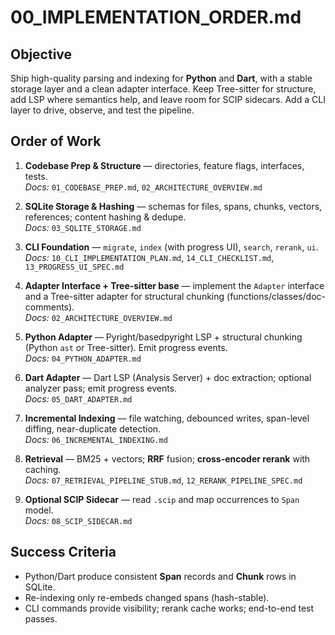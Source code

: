 # 00_IMPLEMENTATION_ORDER.md

## Objective
Ship high-quality parsing and indexing for **Python** and **Dart**, with a stable storage layer and a clean adapter interface. Keep Tree-sitter for structure, add LSP where semantics help, and leave room for SCIP sidecars. Add a CLI layer to drive, observe, and test the pipeline.

## Order of Work
1) **Codebase Prep & Structure** — directories, feature flags, interfaces, tests.  
   _Docs:_ `01_CODEBASE_PREP.md`, `02_ARCHITECTURE_OVERVIEW.md`

2) **SQLite Storage & Hashing** — schemas for files, spans, chunks, vectors, references; content hashing & dedupe.  
   _Docs:_ `03_SQLITE_STORAGE.md`

3) **CLI Foundation** — `migrate`, `index` (with progress UI), `search`, `rerank`, `ui`.  
   _Docs:_ `10_CLI_IMPLEMENTATION_PLAN.md`, `14_CLI_CHECKLIST.md`, `13_PROGRESS_UI_SPEC.md`

4) **Adapter Interface + Tree-sitter base** — implement the `Adapter` interface and a Tree-sitter adapter for structural chunking (functions/classes/doc-comments).  
   _Docs:_ `02_ARCHITECTURE_OVERVIEW.md`

5) **Python Adapter** — Pyright/basedpyright LSP + structural chunking (Python `ast` or Tree-sitter). Emit progress events.  
   _Docs:_ `04_PYTHON_ADAPTER.md`

6) **Dart Adapter** — Dart LSP (Analysis Server) + doc extraction; optional analyzer pass; emit progress events.  
   _Docs:_ `05_DART_ADAPTER.md`

7) **Incremental Indexing** — file watching, debounced writes, span-level diffing, near-duplicate detection.  
   _Docs:_ `06_INCREMENTAL_INDEXING.md`

8) **Retrieval** — BM25 + vectors; **RRF** fusion; **cross-encoder rerank** with caching.  
   _Docs:_ `07_RETRIEVAL_PIPELINE_STUB.md`, `12_RERANK_PIPELINE_SPEC.md`

9) **Optional SCIP Sidecar** — read `.scip` and map occurrences to `Span` model.  
   _Docs:_ `08_SCIP_SIDECAR.md`

## Success Criteria
- Python/Dart produce consistent **Span** records and **Chunk** rows in SQLite.  
- Re-indexing only re-embeds changed spans (hash-stable).  
- CLI commands provide visibility; rerank cache works; end-to-end test passes.
